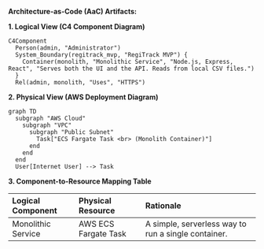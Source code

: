 **Architecture-as-Code (AaC) Artifacts:**

**1. Logical View (C4 Component Diagram)**
```mermaid
C4Component
  Person(admin, "Administrator")
  System_Boundary(regitrack_mvp, "RegiTrack MVP") {
    Container(monolith, "Monolithic Service", "Node.js, Express, React", "Serves both the UI and the API. Reads from local CSV files.")
  }
  Rel(admin, monolith, "Uses", "HTTPS")
```

**2. Physical View (AWS Deployment Diagram)**
```mermaid
graph TD
  subgraph "AWS Cloud"
    subgraph "VPC"
      subgraph "Public Subnet"
        Task["ECS Fargate Task <br> (Monolith Container)"]
      end
    end
  end
  User[Internet User] --> Task
```

**3. Component-to-Resource Mapping Table**

| Logical Component | Physical Resource | Rationale |
| :--- | :--- | :--- |
| Monolithic Service | AWS ECS Fargate Task | A simple, serverless way to run a single container. |
